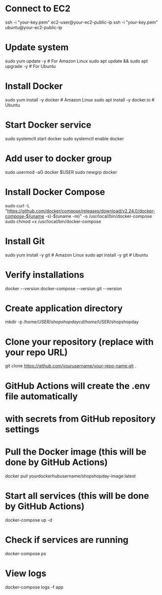 # Connect to EC2
ssh -i "your-key.pem" ec2-user@your-ec2-public-ip
ssh -i "your-key.pem" ubuntu@your-ec2-public-ip

# Update system
sudo yum update -y  # For Amazon Linux
sudo apt update && sudo apt upgrade -y  # For Ubuntu

# Install Docker
sudo yum install -y docker  # Amazon Linux
sudo apt install -y docker.io  # Ubuntu

# Start Docker service
sudo systemctl start docker
sudo systemctl enable docker

# Add user to docker group
sudo usermod -aG docker $USER
sudo newgrp docker

# Install Docker Compose
sudo curl -L "https://github.com/docker/compose/releases/download/v2.24.0/docker-compose-$(uname -s)-$(uname -m)" -o /usr/local/bin/docker-compose
sudo chmod +x /usr/local/bin/docker-compose

# Install Git
sudo yum install -y git  # Amazon Linux
sudo apt install -y git  # Ubuntu

# Verify installations
docker --version
docker-compose --version
git --version


# Create application directory
mkdir -p /home/$USER/shopshopday
cd /home/$USER/shopshopday

# Clone your repository (replace with your repo URL)
git clone https://github.com/yourusername/your-repo-name.git .


# GitHub Actions will create the .env file automatically
# with secrets from GitHub repository settings

# Pull the Docker image (this will be done by GitHub Actions)
docker pull yourdockerhubusername/shopshopday-image:latest

# Start all services (this will be done by GitHub Actions)
docker-compose up -d

# Check if services are running
docker-compose ps

# View logs
docker-compose logs -f app
